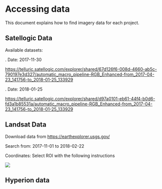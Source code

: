 # Accessing data

This document explains how to find imagery data for each project.


## Satellogic Data

Available datasets:

. Date: 2017-11-30

https://telluric.satellogic.com/explorer/shared/67d126f6-008d-4660-ab5c-790197e3d327/automatic_macro_pipeline-RGB_Enhanced-from_2017-04-23_141756-to_2018-01-25_133929

. Date: 2018-01-25

https://telluric.satellogic.com/explorer/shared/d97a0101-eb61-44f4-b0d6-fd3a1b85531a/automatic_macro_pipeline-RGB_Enhanced-from_2017-04-23_141756-to_2018-01-25_133929


## Landsat Data

Download data from https://earthexplorer.usgs.gov/

Search from: 2017-11-01 to 2018-02-22

Coordinates: Select ROI with the following instructions

![](gambia_image_coordinates2.png)

## Hyperion data
